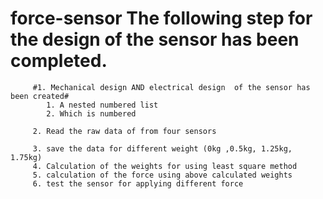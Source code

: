 # force-sensor The following step for the design of the sensor has been completed.


         #1. Mechanical design AND electrical design  of the sensor has been created#
            1. A nested numbered list
            2. Which is numbered

         2. Read the raw data of from four sensors

         3. save the data for different weight (0kg ,0.5kg, 1.25kg, 1.75kg)
         4. Calculation of the weights for using least square method 
         5. calculation of the force using above calculated weights
         6. test the sensor for applying different force

